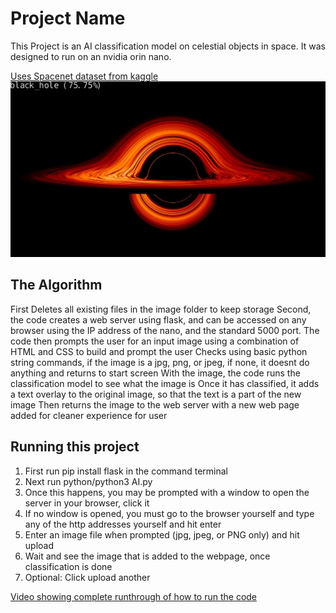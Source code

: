 # Project Name

This Project is an AI classification model on celestial objects in space. It was designed to run on an nvidia orin nano.

[Uses Spacenet dataset from kaggle](https://www.kaggle.com/datasets/razaimam45/spacenet-an-optimally-distributed-astronomy-data)
![Imaage of the annotated product of a classificagtion of a galaxy that was downloaded from the internet](annotated_092719_mt_blackhole_feat.jpg)

## The Algorithm

First Deletes all existing files in the image folder to keep storage
Second, the code creates a web server using flask, and can be accessed on any browser using the IP address of the nano, and the standard 5000 port.
The code then prompts the user for an input image using a combination of HTML and CSS to build and prompt the user
Checks using basic python string commands, if the image is a jpg, png, or jpeg, if none, it doesnt do anything and returns to start screen
With the image, the code runs the classification model to see what the image is
Once it has classified, it adds a text overlay to the original image, so that the text is a part of the new image
Then returns the image to the web server with a new web page added for cleaner experience for user

## Running this project

1. First run pip install flask in the command terminal
2. Next run python/python3 AI.py
3. Once this happens, you may be prompted with a window to open the server in your browser, click it
4.  If no window is opened, you must go to the browser yourself and type any of the http addresses yourself and hit enter
5.  Enter an image file when prompted (jpg, jpeg, or PNG only) and hit upload
6.  Wait and see the image that is added to the webpage, once classification is done
7.  Optional: Click upload another
   

[Video showing complete runthrough of how to run the code](https://youtu.be/5nkTpQ6OKjc)
